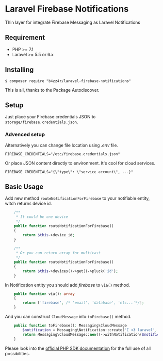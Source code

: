 # Laravel Firebase Notifications

Thin layer for integrate Firebase Messaging as Laravel Notifications

## Requirement

-   PHP >= 7.1
-   Laravel >= 5.5 or 6.x

## Installing

```shell
$ composer require "b4zz4r/laravel-firebase-notifications"
```

This is all, thanks to the Package Autodiscover.

## Setup

Just place your Firebase credentials JSON to `storage/firebase.credentials.json`.

### Advenced setup

Alternatively you can change file location using *.env* file.

```dotenv
FIREBASE_CREDENTIALS="/etc/firebase.credentials.json"
```

Or place JSON content directly to environment. It's cool for cloud services.

```dotenv
FIREBASE_CREDENTIALS="{\"type\": \"service_account\", ...}"
```

## Basic Usage

Add new method `routeNotificationForFirebase` to your notifiable entity, witch returns device id.

```php
    /**
     * It could be one device
     */
    public function routeNotificationForFirebase()
    {
        return $this->device_id;
    }
    
    /**
     * Or you can return array for multicast
     */
    public function routeNotificationForFirebase()
    {
        return $this->devices()->get()->pluck('id');
    }
```

In Notification entity you should add *firebase* to `via()` method.

```php
    public function via(): array
    {
        return ['firebase', /* 'email', 'database', 'etc...'*/];
    }
```

And you can construct `CloudMessage` into `toFirebase()` method.

```php
    public function toFirebase(): Messaging\CloudMessage
        $notification = Messaging\Notification::create('I <3 laravel', 'It is true');
        return Messaging\CloudMessage::new()->withNotification($notificatin);
    }
```
Please look into the [official PHP SDK documentation](https://firebase-php.readthedocs.io/en/latest/cloud-messaging.html#adding-a-notification) for the full use of all possibilities.
